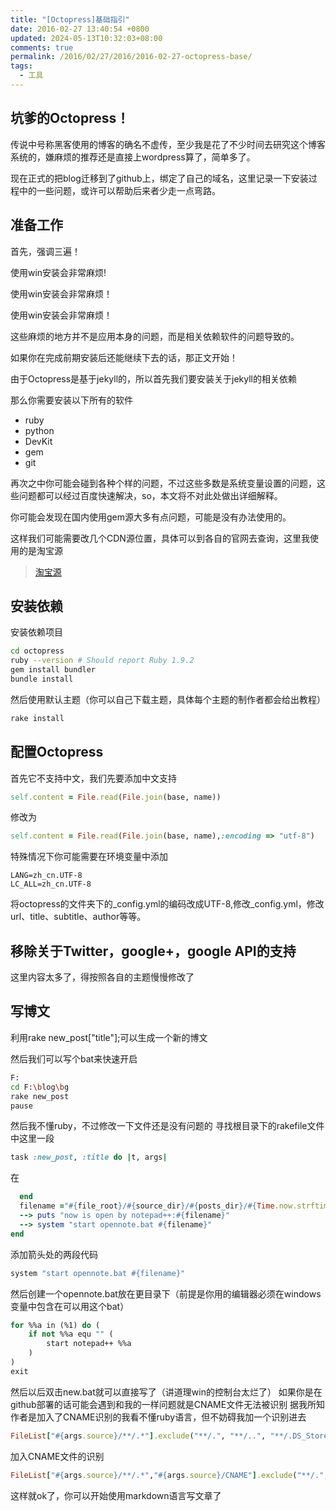 ```yaml
---
title: "[Octopress]基础指引"
date: 2016-02-27 13:40:54 +0800
updated: 2024-05-13T10:32:03+08:00
comments: true
permalink: /2016/02/27/2016/2016-02-27-octopress-base/
tags:
  - 工具
---
```


## 坑爹的Octopress！

传说中号称黑客使用的博客的确名不虚传，至少我是花了不少时间去研究这个博客系统的，嫌麻烦的推荐还是直接上wordpress算了，简单多了。

现在正式的把blog迁移到了github上，绑定了自己的域名，这里记录一下安装过程中的一些问题，或许可以帮助后来者少走一点弯路。

## 准备工作

首先，强调三遍！

使用win安装会非常麻烦!

使用win安装会非常麻烦！

使用win安装会非常麻烦！

这些麻烦的地方并不是应用本身的问题，而是相关依赖软件的问题导致的。

如果你在完成前期安装后还能继续下去的话，那正文开始！

<!--more-->

由于Octopress是基于jekyll的，所以首先我们要安装关于jekyll的相关依赖

那么你需要安装以下所有的软件

  * ruby
  * python
  * DevKit
  * gem
  * git
  
再次之中你可能会碰到各种个样的问题，不过这些多数是系统变量设置的问题，这些问题都可以经过百度快速解决，so，本文将不对此处做出详细解释。

你可能会发现在国内使用gem源大多有点问题，可能是没有办法使用的。

这样我们可能需要改几个CDN源位置，具体可以到各自的官网去查询，这里我使用的是淘宝源

> [淘宝源](https://ruby.taobao.org/ "淘宝源")

## 安装依赖

安装依赖项目

```bash
cd octopress
ruby --version # Should report Ruby 1.9.2
gem install bundler
bundle install 
```

然后使用默认主题（你可以自己下载主题，具体每个主题的制作者都会给出教程）

```bash
rake install
```


## 配置Octopress
首先它不支持中文，我们先要添加中文支持

```ruby convertible.rb
self.content = File.read(File.join(base, name))
```
修改为

```ruby  convertible.rb
self.content = File.read(File.join(base, name),:encoding => "utf-8")
```

特殊情况下你可能需要在环境变量中添加

```
LANG=zh_cn.UTF-8
LC_ALL=zh_cn.UTF-8
```

将octopress的文件夹下的_config.yml的编码改成UTF-8,修改_config.yml，修改url、title、subtitle、author等等。

## 移除关于Twitter，google+，google API的支持

这里内容太多了，得按照各自的主题慢慢修改了

## 写博文

利用rake new_post["title"];可以生成一个新的博文

然后我们可以写个bat来快速开启

```bash new.bat
F:
cd F:\blog\bg
rake new_post
pause
```

然后我不懂ruby，不过修改一下文件还是没有问题的
寻找根目录下的rakefile文件中这里一段

```ruby rakefile
task :new_post, :title do |t, args|
```
在

```ruby rakefile
  end
  filename ="#{file_root}/#{source_dir}/#{posts_dir}/#{Time.now.strftime('%Y-%m-%d')}-#{title.to_url}.#{new_post_ext}"
  --> puts "now is open by notepad++:#{filename}"
  --> system "start opennote.bat #{filename}"
end
```

添加箭头处的两段代码

```bash  new.bat
system "start opennote.bat #{filename}"
```

然后创建一个opennote.bat放在更目录下（前提是你用的编辑器必须在windows变量中包含在可以用这个bat）

```vb new.bat
for %%a in (%1) do (
	if not %%a equ "" (
		start notepad++ %%a
	)
)
exit
```

然后以后双击new.bat就可以直接写了（讲道理win的控制台太烂了）
如果你是在github部署的话可能会遇到和我的一样问题就是CNAME文件无法被识别
据我所知作者是加入了CNAME识别的我看不懂ruby语言，但不妨碍我加一个识别进去


```ruby makefile
FileList["#{args.source}/**/.*"].exclude("**/.", "**/..", "**/.DS_Store", "**/._*").each do |file|
```
加入CNAME文件的识别

```ruby makefile
FileList["#{args.source}/**/.*","#{args.source}/CNAME"].exclude("**/.", "**/..", "**/.DS_Store", "**/._*").each do |file|
```

这样就ok了，你可以开始使用markdown语言写文章了

